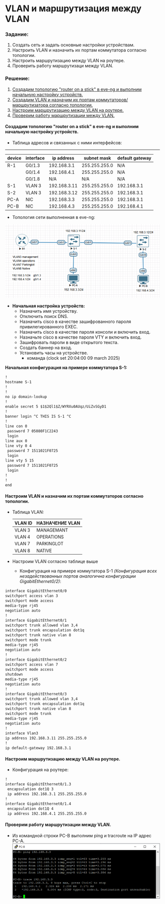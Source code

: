 # VLAN и маршрутизация между VLAN
### Задание: 
 1. Создать сеть и задать основные настройки устройствам.
 2. Настроить VLAN и назначить их портам коммутатора согласно топологии.
 3. Настроить маршрутизацию между VLAN на роутере.
 4. Проверить работу маршрутизаци между VLAN.
### Решение:
 1. [Создадим топологию "router on a stick" в eve-ng и выполним начальную настройку устройств.](#title1)
 2. [Создадим VLAN и назначим их портам коммутаторов/маршрутизатора согласно топологии.](#title2)
 3. [Настроим маршрутизацию между VLAN на роутере.](#title3)
 4. [Проверим работу маршрутизации между VLAN.](#title4)
#### <a id="title1">Создадим топологию "router on a stick" в eve-ng и выполним начальную настройку устройств.</a>

- Таблица адресов и связанных с ними интерфейсов:
----------------------------------------------------------------------------------   
| device | interface | ip address | subnet mask | default gateway | 
| ----   | --------  | --------   | --------    | -------------   |
 | R-1  | G0/1.3     |  192.168.3.1 | 255.255.255.0| N/A |
 |       | G0/1.4 | 192.168.4.1 | 255.255.255.0 | N/A |
  |       | G0/1.8|   N/A |  N/A|  N/A|  N/A|
  |S-1| VLAN 3| 192.168.3.11 | 255.255.255.0 | 192.168.3.1 |
  |S-2 | VLAN 3| 192.168.3.12 | 255.255.255.0 | 192.168.3.1 |
  |PC-A | NIC | 192.168.3.3 | 255.255.255.0 | 192.168.3.1 | 
  |PC-B | NIC |192.168.4.3 | 255.255.255.0 | 192.168.4.1 |
  
  - Топология сети выполненная в eve-ng:

![топология сети](https://github.com/MIranaNightshade/otus-networks/blob/main/lab1_VLAN/jpeg/%D1%82%D0%BE%D0%BF%D0%BE%D0%BB%D0%BE%D0%B3%D0%B8%D1%8F%20%D1%81%D0%B5%D1%82%D0%B8.png)  

- **Начальная настройка устройств:**
  -  Назначить имя устройству.
  -  Отключить поиск DNS.
  -  Назначить cisco в качестве зашифрованного пароля привилегированного EXEC.
  -  Назначить cisco в качестве пароля консоли и включить вход.
  -  Назначьте cisco в качестве пароля VTY и включить вход.
  -  Зашифровать пароли в виде открытого текста.
  -  Создать баннер на вход.
  -  Установить часы на устройстве.
     - команда (clock set 20:04:00 09 march 2025)

**Начальная конфигурация на примере коммутатора S-1:**
```
!
hostname S-1
!
!
no ip domain-lookup
!
enable secret 5 $1$2Ql1$Z/WYRXu0AUqz/UiZvSGyD1
!
banner login ^C THIS IS S-1 ^C
!
line con 0
 password 7 05080F1C2243
 login
line aux 0
line vty 0 4
 password 7 1511021F0725
 login
line vty 5 15
 password 7 1511021F0725
 login
!
!
end
```
           
#### <a id="title2">Настроим VLAN и назначим их портам коммутаторов согласно топологии.</a>
- Таблица VLAN:
  
  |VLAN ID | НАЗНАЧЕНИЕ VLAN |
  | --- | ---|
  |VLAN 3 | MANAGEMANT|
  |VLAN 4 | OPERATIONS|
  |VLAN 7| PARKINGLOT |
  |VLAN 8 | NATIVE |
  
- Настроим VLAN согласно таблице выше 
  - Конфигурация на примере коммутатора S-1
    *(Конфигурация всех незадействованных портов аналогична конфигурации GigabitEthernet0/2)*:
 
 ```
interface GigabitEthernet0/0
 switchport access vlan 3
 switchport mode access
 media-type rj45
 negotiation auto
!
interface GigabitEthernet0/1
 switchport trunk allowed vlan 3,4
 switchport trunk encapsulation dot1q
 switchport trunk native vlan 8
 switchport mode trunk
 media-type rj45
 negotiation auto
!
interface GigabitEthernet0/2
 switchport access vlan 7
 switchport mode access
 shutdown
 media-type rj45
 negotiation auto
!
interface GigabitEthernet0/3
 switchport trunk allowed vlan 3,4
 switchport trunk encapsulation dot1q
 switchport trunk native vlan 8
 switchport mode trunk
 media-type rj45
 negotiation auto
!
interface Vlan3
 ip address 192.168.3.11 255.255.255.0
!
ip default-gateway 192.168.3.1
```
    
#### <a id="title3">Настроим маршрутизацию между VLAN на роутере.</a>
- Конфигурация на роутере:
```
!
interface GigabitEthernet0/1.3
 encapsulation dot1Q 3
 ip address 192.168.3.1 255.255.255.0
!
interface GigabitEthernet0/1.4
 encapsulation dot1Q 4
 ip address 192.168.4.1 255.255.255.0
```
  
#### <a id="title4">Проверим работу маршрутизации между VLAN.</a>
- Из командной строки PC-B выполним ping и tracroute на IP адрес PC-A.
  ![проверка](https://github.com/MIranaNightshade/otus-networks/blob/main/lab1_VLAN/jpeg/%D0%BF%D1%80%D0%BE%D0%B2%D0%B5%D1%80%D0%BA%D0%B0.png)
